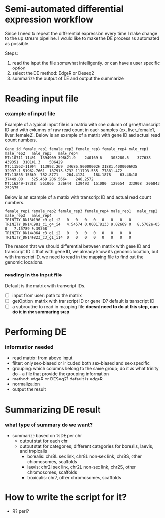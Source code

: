 # Semi-automated differential expression workflow
Since I need to repeat the differential expression every time I make change to the up stream pipeline. I would like to make the DE process as automated as possible.

Steps:
1. read the input the file somewhat intelligently. or can have a user specific option
2. select the DE method: EdgeR or Deseq2
3. summarize the output of DE and output the summarize


# Reading input file
### example of input file
Example of a typical input file is a matrix with one culumn of gene/transcript ID and with columns of raw read count in each samples (ex, liver_female1, liver_female2). Below is an example of a matrix with gene ID and actual read count numbers.
```
Gene_id	female_rep1	female_rep2	female_rep3	female_rep4	male_rep1	male_rep2	male_rep3	male_rep4
MT:10711-11491	1394909	398621.9	240169.6	303280.5	377638	439351	310101.3	506429
MT:11562-11904	113992.269	34686.800000026	31881.4000006035	32997.1	51962.7661	187913.5732	111793.535	77881.472
MT:13855-15669	782.8771	264.4124	188.1878	63.48418	37449.08	525.469	206.5664	248.2572
MT:16249-17388	561066	236644	139493	151080	129554	333908	206843	252375
```
Below is an example of a matrix with transcript ID and actual read count numbers.
```
female_rep1	female_rep2	female_rep3	female_rep4	male_rep1	male_rep2	male_rep3	male_rep4
TRINITY_DN130196_c9_g1_i2	0	0	0	0	0	0	0	0
TRINITY_DN141981_c1_g4_i4	4.54574	0.000178133	9.02669	0	8.5702e-05	0	7.15789	9.39368
TRINITY_DN144064_c3_g1_i2	0	0	0	0	0	0	0	0
TRINITY_DN146823_c3_g1_i14	0	0	0	0	0	0	0	0
```
The reason that we should differential between matrix with gene ID and transcript ID is that with gene ID, we already know its genomic location, but with transcript ID, we need to read in the mapping file to find out the genomic locations.

### reading in the input file
Default is the matrix with transcript IDs. 
- [ ] input from user: path to the matrix
- [ ] getOption: matrix with transcript ID or gene ID? default is transcript ID
- [ ] a subroutine to read in mapping file **doesnt need to do at this step, can do it in the summaring step**

# Performing DE
### information needed
- read matrix: from above input
- filter: only sex-biased or inlcuded both sex-biased and sex-specific
- grouping: which columns belong to the same group; do it as what trinity do - a file that provide the grouping information
- method: edgeR or DESeq2? default is edgeR
- normalization
- output the result

# Summarizing DE result
### what type of summary do we want?
- summarize based on %DE per chr 
  -  output stat for each chr
  - output stat for categories; different categories for borealis, laevis, and tropicalis
    - borealis: chr8L sex link, chr8L non-sex link, chr8S, other chromosomes, scaffolds
    - laevis: chr2l sex link, chr2L non-sex link, chr2S, other chromosomes, scaffolds
    - tropicalis: chr7, other chromosomes, scaffolds

# How to write the script for it?
- R? perl?



